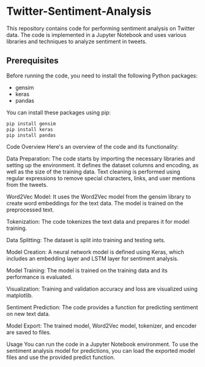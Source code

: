 # Twitter-Sentiment-Analysis

This repository contains code for performing sentiment analysis on Twitter data. The code is implemented in a Jupyter Notebook and uses various libraries and techniques to analyze sentiment in tweets.

## Prerequisites

Before running the code, you need to install the following Python packages:

- gensim
- keras
- pandas

You can install these packages using pip:

```bash
pip install gensim
pip install keras
pip install pandas

```

Code Overview
Here's an overview of the code and its functionality:

Data Preparation:
The code starts by importing the necessary libraries and setting up the environment.
It defines the dataset columns and encoding, as well as the size of the training data.
Text cleaning is performed using regular expressions to remove special characters, links, and user mentions from the tweets.

Word2Vec Model:
It uses the Word2Vec model from the gensim library to create word embeddings for the text data.
The model is trained on the preprocessed text.

Tokenization:
The code tokenizes the text data and prepares it for model training.

Data Splitting:
The dataset is split into training and testing sets.

Model Creation:
A neural network model is defined using Keras, which includes an embedding layer and LSTM layer for sentiment analysis.

Model Training:
The model is trained on the training data and its performance is evaluated.

Visualization:
Training and validation accuracy and loss are visualized using matplotlib.

Sentiment Prediction:
The code provides a function for predicting sentiment on new text data.

Model Export:
The trained model, Word2Vec model, tokenizer, and encoder are saved to files.

Usage
You can run the code in a Jupyter Notebook environment. To use the sentiment analysis model for predictions, you can load the exported model files and use the provided predict function. 











